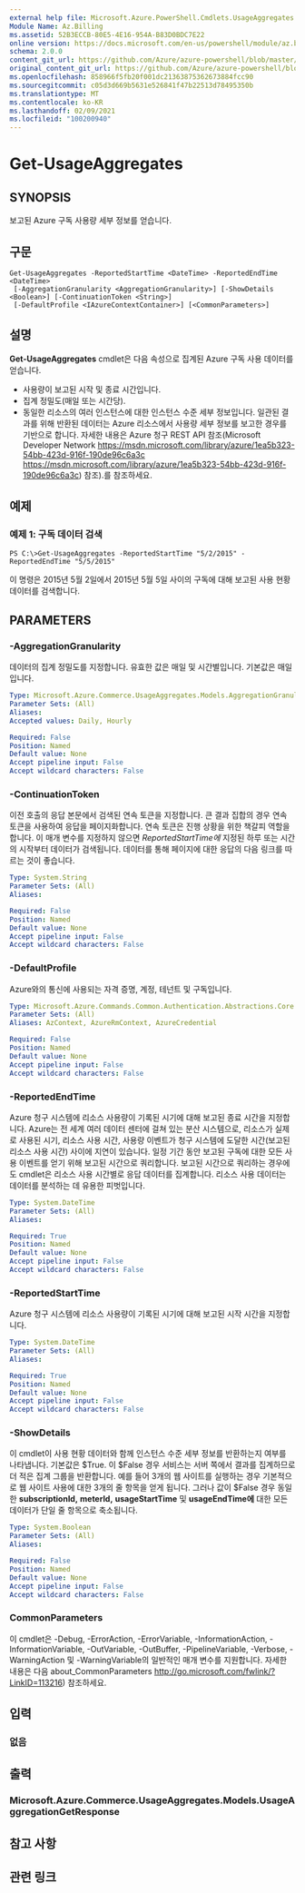 ```yaml
---
external help file: Microsoft.Azure.PowerShell.Cmdlets.UsageAggregates.dll-Help.xml
Module Name: Az.Billing
ms.assetid: 52B3ECCB-80E5-4E16-954A-B83D0BDC7E22
online version: https://docs.microsoft.com/en-us/powershell/module/az.billing/get-usageaggregates
schema: 2.0.0
content_git_url: https://github.com/Azure/azure-powershell/blob/master/src/Billing/Billing/help/Get-UsageAggregates.md
original_content_git_url: https://github.com/Azure/azure-powershell/blob/master/src/Billing/Billing/help/Get-UsageAggregates.md
ms.openlocfilehash: 858966f5fb20f001dc21363875362673884fcc90
ms.sourcegitcommit: c05d3d669b5631e526841f47b22513d78495350b
ms.translationtype: MT
ms.contentlocale: ko-KR
ms.lasthandoff: 02/09/2021
ms.locfileid: "100200940"
---
```

# Get-UsageAggregates

## SYNOPSIS
보고된 Azure 구독 사용량 세부 정보를 얻습니다.

## 구문

```
Get-UsageAggregates -ReportedStartTime <DateTime> -ReportedEndTime <DateTime>
 [-AggregationGranularity <AggregationGranularity>] [-ShowDetails <Boolean>] [-ContinuationToken <String>]
 [-DefaultProfile <IAzureContextContainer>] [<CommonParameters>]
```

## 설명
**Get-UsageAggregates** cmdlet은 다음 속성으로 집계된 Azure 구독 사용 데이터를 얻습니다. 
- 사용량이 보고된 시작 및 종료 시간입니다.
- 집계 정밀도(매일 또는 시간당).
- 동일한 리소스의 여러 인스턴스에 대한 인스턴스 수준 세부 정보입니다.
일관된 결과를 위해 반환된 데이터는 Azure 리소스에서 사용량 세부 정보를 보고한 경우를 기반으로 합니다.
자세한 내용은 Azure 청구 REST API 참조(Microsoft Developer Network https://msdn.microsoft.com/library/azure/1ea5b323-54bb-423d-916f-190de96c6a3c https://msdn.microsoft.com/library/azure/1ea5b323-54bb-423d-916f-190de96c6a3c) 참조).를 참조하세요.

## 예제

### 예제 1: 구독 데이터 검색
```
PS C:\>Get-UsageAggregates -ReportedStartTime "5/2/2015" -ReportedEndTime "5/5/2015"
```

이 명령은 2015년 5월 2일에서 2015년 5월 5일 사이의 구독에 대해 보고된 사용 현황 데이터를 검색합니다.

## PARAMETERS

### -AggregationGranularity
데이터의 집계 정밀도를 지정합니다.
유효한 값은 매일 및 시간별입니다.
기본값은 매일입니다.

```yaml
Type: Microsoft.Azure.Commerce.UsageAggregates.Models.AggregationGranularity
Parameter Sets: (All)
Aliases:
Accepted values: Daily, Hourly

Required: False
Position: Named
Default value: None
Accept pipeline input: False
Accept wildcard characters: False
```

### -ContinuationToken
이전 호출의 응답 본문에서 검색된 연속 토큰을 지정합니다.
큰 결과 집합의 경우 연속 토큰을 사용하여 응답을 페이지화합니다.
연속 토큰은 진행 상황을 위한 책갈피 역할을 합니다.
이 매개 변수를 지정하지 않으면 *ReportedStartTime에* 지정된 하루 또는 시간의 시작부터 데이터가 검색됩니다.
데이터를 통해 페이지에 대한 응답의 다음 링크를 따르는 것이 좋습니다.

```yaml
Type: System.String
Parameter Sets: (All)
Aliases:

Required: False
Position: Named
Default value: None
Accept pipeline input: False
Accept wildcard characters: False
```

### -DefaultProfile
Azure와의 통신에 사용되는 자격 증명, 계정, 테넌트 및 구독입니다.

```yaml
Type: Microsoft.Azure.Commands.Common.Authentication.Abstractions.Core.IAzureContextContainer
Parameter Sets: (All)
Aliases: AzContext, AzureRmContext, AzureCredential

Required: False
Position: Named
Default value: None
Accept pipeline input: False
Accept wildcard characters: False
```

### -ReportedEndTime
Azure 청구 시스템에 리소스 사용량이 기록된 시기에 대해 보고된 종료 시간을 지정합니다.
Azure는 전 세계 여러 데이터 센터에 걸쳐 있는 분산 시스템으로, 리소스가 실제로 사용된 시기, 리소스 사용 시간, 사용량 이벤트가 청구 시스템에 도달한 시간(보고된 리소스 사용 시간) 사이에 지연이 있습니다.
일정 기간 동안 보고된 구독에 대한 모든 사용 이벤트를 얻기 위해 보고된 시간으로 쿼리합니다.
보고된 시간으로 쿼리하는 경우에도 cmdlet은 리소스 사용 시간별로 응답 데이터를 집계합니다.
리소스 사용 데이터는 데이터를 분석하는 데 유용한 피벗입니다.

```yaml
Type: System.DateTime
Parameter Sets: (All)
Aliases:

Required: True
Position: Named
Default value: None
Accept pipeline input: False
Accept wildcard characters: False
```

### -ReportedStartTime
Azure 청구 시스템에 리소스 사용량이 기록된 시기에 대해 보고된 시작 시간을 지정합니다.

```yaml
Type: System.DateTime
Parameter Sets: (All)
Aliases:

Required: True
Position: Named
Default value: None
Accept pipeline input: False
Accept wildcard characters: False
```

### -ShowDetails
이 cmdlet이 사용 현황 데이터와 함께 인스턴스 수준 세부 정보를 반환하는지 여부를 나타냅니다.
기본값은 $True.
이 $False 경우 서비스는 서버 쪽에서 결과를 집계하므로 더 적은 집계 그룹을 반환합니다.
예를 들어 3개의 웹 사이트를 실행하는 경우 기본적으로 웹 사이트 사용에 대한 3개의 줄 항목을 얻게 됩니다.
그러나 값이 $False 경우 동일한 **subscriptionId,** **meterId,** **usageStartTime** 및 **usageEndTime에** 대한 모든 데이터가 단일 줄 항목으로 축소됩니다.

```yaml
Type: System.Boolean
Parameter Sets: (All)
Aliases:

Required: False
Position: Named
Default value: None
Accept pipeline input: False
Accept wildcard characters: False
```

### CommonParameters
이 cmdlet은 -Debug, -ErrorAction, -ErrorVariable, -InformationAction, -InformationVariable, -OutVariable, -OutBuffer, -PipelineVariable, -Verbose, -WarningAction 및 -WarningVariable의 일반적인 매개 변수를 지원합니다. 자세한 내용은 다음 about_CommonParameters http://go.microsoft.com/fwlink/?LinkID=113216) 참조하세요.

## 입력

### 없음

## 출력

### Microsoft.Azure.Commerce.UsageAggregates.Models.UsageAggregationGetResponse

## 참고 사항

## 관련 링크
